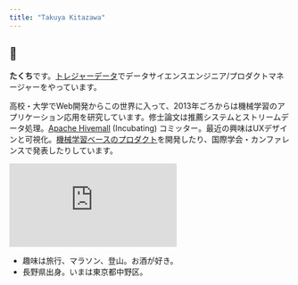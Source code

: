 ```yaml
---
title: "Takuya Kitazawa"
---
```


## &#x1f44b;

**たくち**です。[トレジャーデータ](http://treasuredata.co.jp/)でデータサイエンスエンジニア/プロダクトマネージャーをやっています。

高校・大学でWeb開発からこの世界に入って、2013年ごろからは機械学習のアプリケーション応用を研究しています。修士論文は推薦システムとストリームデータ処理。[Apache Hivemall](https://github.com/apache/incubator-hivemall/) (Incubating) コミッター。最近の興味はUXデザインと可視化。[機械学習ベースのプロダクト](https://speakerdeck.com/takuti/machine-learning-and-natural-language-processing-on-treasure-cdp)を開発したり、国際学会・カンファレンスで発表したりしています。

<span class="iframe-container">
  <iframe src="https://www.youtube.com/embed/videoseries?list=PLlPB-75bA51dGSvPdvkciCrQEi266Xjha" frameborder="0" allow="accelerometer; autoplay; encrypted-media; gyroscope; picture-in-picture" allowfullscreen></iframe>
</span>

- 趣味は旅行、マラソン、登山。お酒が好き。
- 長野県出身。いまは東京都中野区。
